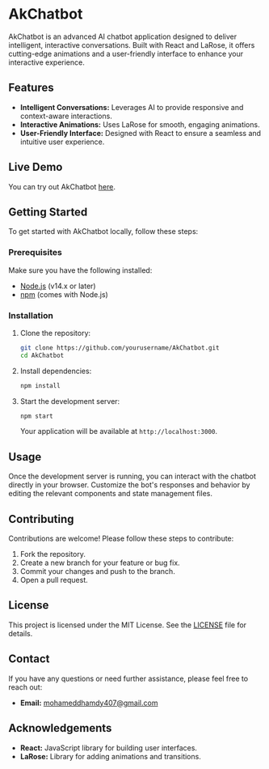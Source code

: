 # AkChatbot

AkChatbot is an advanced AI chatbot application designed to deliver intelligent, interactive conversations. Built with React and LaRose, it offers cutting-edge animations and a user-friendly interface to enhance your interactive experience.

## Features

- **Intelligent Conversations:** Leverages AI to provide responsive and context-aware interactions.
- **Interactive Animations:** Uses LaRose for smooth, engaging animations.
- **User-Friendly Interface:** Designed with React to ensure a seamless and intuitive user experience.

## Live Demo

You can try out AkChatbot [here](https://ak-chatbot.vercel.app).

## Getting Started

To get started with AkChatbot locally, follow these steps:

### Prerequisites

Make sure you have the following installed:

- [Node.js](https://nodejs.org/) (v14.x or later)
- [npm](https://www.npmjs.com/get-npm) (comes with Node.js)

### Installation

1. Clone the repository:
   ```bash
   git clone https://github.com/yourusername/AkChatbot.git
   cd AkChatbot
   ```
2. Install dependencies:
   ```bash
   npm install
   ```
3. Start the development server:
   ```bash
   npm start
   ```
   Your application will be available at `http://localhost:3000`.

## Usage

Once the development server is running, you can interact with the chatbot directly in your browser. Customize the bot's responses and behavior by editing the relevant components and state management files.

## Contributing

Contributions are welcome! Please follow these steps to contribute:

1. Fork the repository.
2. Create a new branch for your feature or bug fix.
3. Commit your changes and push to the branch.
4. Open a pull request.

## License

This project is licensed under the MIT License. See the [LICENSE](LICENSE) file for details.

## Contact

If you have any questions or need further assistance, please feel free to reach out:

- **Email:** mohameddhamdy407@gmail.com

## Acknowledgements

- **React:** JavaScript library for building user interfaces.
- **LaRose:** Library for adding animations and transitions.



